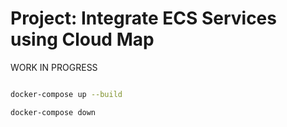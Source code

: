 # Project: Integrate ECS Services using Cloud Map

WORK IN PROGRESS

```bash

docker-compose up --build

docker-compose down 

```
